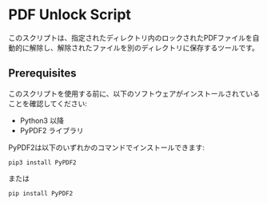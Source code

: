 # PDF Unlock Script

このスクリプトは、指定されたディレクトリ内のロックされたPDFファイルを自動的に解除し、解除されたファイルを別のディレクトリに保存するツールです。

## Prerequisites

このスクリプトを使用する前に、以下のソフトウェアがインストールされていることを確認してください:

- Python3 以降
- PyPDF2 ライブラリ

PyPDF2は以下のいずれかのコマンドでインストールできます:

```
pip3 install PyPDF2
```
または
```
pip install PyPDF2
```


